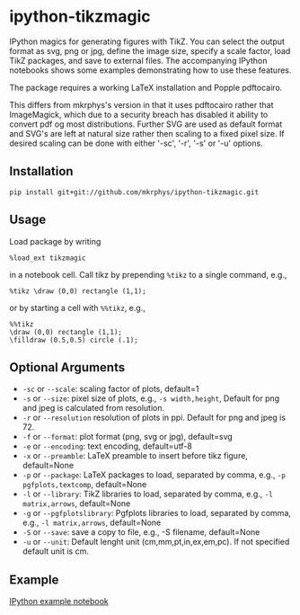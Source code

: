 # ipython-tikzmagic

IPython magics for generating figures with TikZ. You can select the output format as svg, png or jpg, define the image size, specify a scale factor, load TikZ packages, and save to external files. The accompanying IPython notebooks shows some examples demonstrating how to use these features.

The package requires a working LaTeX installation and Popple pdftocairo.

This differs from mkrphys's version in that it uses pdftocairo rather that ImageMagick, which due to a security breach has disabled it ability to convert pdf og most distributions. Further SVG are used as default format and SVG's are left at natural size rather then scaling to a fixed pixel size. If desired scaling can be done with either '-sc', '-r', '-s' or '-u' options.

## Installation

```pip install git+git://github.com/mkrphys/ipython-tikzmagic.git```

## Usage

Load package by writing
```
%load_ext tikzmagic
```
in a notebook cell.
Call tikz by prepending `%tikz` to a single command, e.g.,
```
%tikz \draw (0,0) rectangle (1,1);
```
or by starting a cell with `%%tikz`, e.g.,
```
%%tikz
\draw (0,0) rectangle (1,1);
\filldraw (0.5,0.5) circle (.1);
```

## Optional Arguments

- `-sc` or `--scale`: scaling factor of plots, default=1
- `-s` or `--size`: pixel size of plots, e.g., `-s width,height`, Default for png and jpeg is calculated from resolution.
- `-r` or `--resolution` resolution of plots in ppi. Default for png and jpeg is 72.
- `-f` or `--format`: plot format (png, svg or jpg), default=svg
- `-e` or `--encoding`: text encoding, default=utf-8
- `-x` or `--preamble`: LaTeX preamble to insert before tikz figure, default=None
- `-p` or `--package`: LaTeX packages to load, separated by comma, e.g., `-p pgfplots,textcomp`, default=None
- `-l` or `--library`: TikZ libraries to load, separated by comma, e.g., `-l matrix,arrows`, default=None
- `-g` or `--pgfplotslibrary`: Pgfplots libraries to load, separated by comma, e.g., `-l matrix,arrows`, default=None
- `-S` or `--save`: save a copy to file, e.g., -S filename, default=None
- `-u` or `--unit`: Default lenght unit (cm,mm,pt,in,ex,em,pc). If not specified default unit is cm.

## Example

[IPython example notebook](tikzmagic_test.ipynb)
